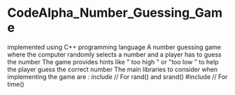 # CodeAlpha_Number_Guessing_Game
implemented using C++ programming language 
A number guessing game where the computer randomly selects a number and a player has to guess the number
The game provides hints like " too high " or "too low " to help the player guess the correct number 
The main libraries to consider when implementing the game are :
include <cstdlib>   // For rand() and srand()
#include <ctime>     // For time()
